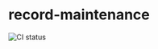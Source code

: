 # record-maintenance

![CI status](https://github.com/ThyagOliveira/record-maintenance/workflows/CI/badge.svg)
